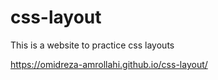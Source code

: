 # css-layout

This is a website to practice css layouts

https://omidreza-amrollahi.github.io/css-layout/
